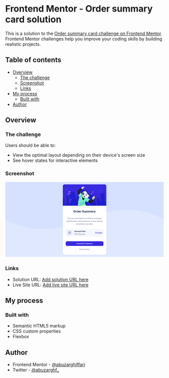 # Frontend Mentor - Order summary card solution

This is a solution to the [Order summary card challenge on Frontend Mentor](https://www.frontendmentor.io/challenges/order-summary-component-QlPmajDUj). Frontend Mentor challenges help you improve your coding skills by building realistic projects. 

## Table of contents

- [Overview](#overview)
  - [The challenge](#the-challenge)
  - [Screenshot](#screenshot)
  - [Links](#links)
- [My process](#my-process)
  - [Built with](#built-with)
- [Author](#author)

## Overview

### The challenge

Users should be able to:

- View the optimal layout depending on their device's screen size
- See hover states for interactive elements

### Screenshot

![](images/screenshot.png)

### Links

- Solution URL: [Add solution URL here](https://www.frontendmentor.io/solutions/order-summary-component-B1-VYrY4c/)
- Live Site URL: [Add live site URL here](https://order-summary-component-zar.netlify.app/)

## My process

### Built with

- Semantic HTML5 markup
- CSS custom properties
- Flexbox

## Author

- Frontend Mentor - [@abuzarghiffari](https://www.frontendmentor.io/profile/abuzarghiffari)
- Twitter - [@abuzarghf_](https://twitter.com/abuzarghf_)